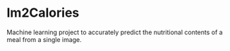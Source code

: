 # Im2Calories
Machine learning project to accurately predict the nutritional contents of a meal from a single image.

